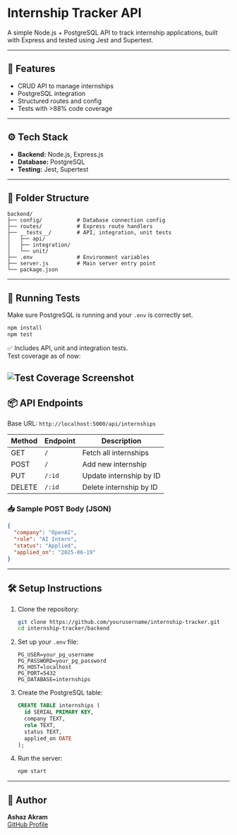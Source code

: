 # Internship Tracker API

A simple Node.js + PostgreSQL API to track internship applications, built with Express and tested using Jest and Supertest.

---

## 📌 Features

- CRUD API to manage internships
- PostgreSQL integration
- Structured routes and config
- Tests with >88% code coverage

---

## ⚙️ Tech Stack

- **Backend:** Node.js, Express.js
- **Database:** PostgreSQL
- **Testing:** Jest, Supertest

---

## 📁 Folder Structure

```
backend/
├── config/           # Database connection config
├── routes/           # Express route handlers
├── __tests__/        # API, integration, unit tests
│   ├── api/
│   ├── integration/
│   └── unit/
├── .env              # Environment variables
├── server.js         # Main server entry point
└── package.json
```

---

## 🧪 Running Tests

Make sure PostgreSQL is running and your `.env` is correctly set.

```bash
npm install
npm test
```

✅ Includes API, unit and integration tests.  
Test coverage as of now:

![Test Coverage Screenshot](./testingKeployAPI.png)
---

## 📦 API Endpoints

Base URL: `http://localhost:5000/api/internships`

| Method | Endpoint           | Description                  |
|--------|--------------------|------------------------------|
| GET    | `/`                | Fetch all internships        |
| POST   | `/`                | Add new internship           |
| PUT    | `/:id`             | Update internship by ID      |
| DELETE | `/:id`             | Delete internship by ID      |

### 📥 Sample POST Body (JSON)
```json
{
  "company": "OpenAI",
  "role": "AI Intern",
  "status": "Applied",
  "applied_on": "2025-06-19"
}
```

---

## 🛠 Setup Instructions

1. Clone the repository:
   ```bash
   git clone https://github.com/yourusername/internship-tracker.git
   cd internship-tracker/backend
   ```

2. Set up your `.env` file:
   ```env
   PG_USER=your_pg_username
   PG_PASSWORD=your_pg_password
   PG_HOST=localhost
   PG_PORT=5432
   PG_DATABASE=internships
   ```

3. Create the PostgreSQL table:
   ```sql
   CREATE TABLE internships (
     id SERIAL PRIMARY KEY,
     company TEXT,
     role TEXT,
     status TEXT,
     applied_on DATE
   );
   ```

4. Run the server:
   ```bash
   npm start
   ```
---
## 🧠 Author
**Ashaz Akram**  
[GitHub Profile](https://github.com/ashaz4)